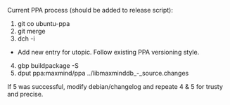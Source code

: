 Current PPA process (should be added to release script):

1. git co ubuntu-ppa
2. git merge <TAG>
3. dch -i
  * Add new entry for utopic. Follow existing PPA versioning style.
4. gbp buildpackage -S
5. dput ppa:maxmind/ppa ../libmaxminddb_<TAG>-<DEB VERSION>_source.changes

If 5 was successful, modify debian/changelog and repeate 4 & 5 for trusty and
precise.
